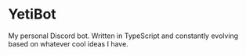 # YetiBot
My personal Discord bot. Written in TypeScript and constantly evolving based on whatever cool ideas I have.
